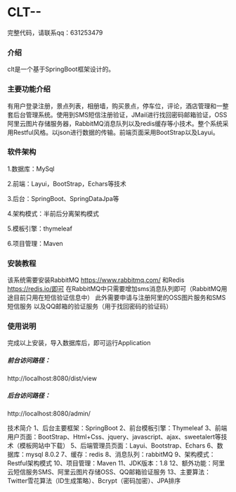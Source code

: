 # CLT--
完整代码，请联系qq：631253479
### 介绍
clt是一个基于SpringBoot框架设计的。

### **主要功能介绍**

有用户登录注册，景点列表，相册墙，购买景点，停车位，评论，酒店管理和一整套后台管理系统。使用到SMS短信注册验证，JMail进行找回密码邮箱验证，OSS阿里云图片存储服务器，RabbitMQ消息队列以及redis缓存等小技术。整个系统采用Restful风格。以json进行数据的传输。前端页面采用BootStrap以及Layui。

### 软件架构

1.数据库：MySql

2.前端：Layui，BootStrap，Echars等技术

3.后台：SpringBoot、SpringDataJpa等

4.架构模式：半前后分离架构模式

5.模板引擎：thymeleaf

6.项目管理：Maven


### 安装教程

该系统需要安装RabbitMQ    https://www.rabbitmq.com/
和Redis    https://redis.io/即可
在RabbitMQ中只需要增加sms消息队列即可（RabbitMQ用途目前只用在短信验证信息中）
此外需要申请与注册阿里的OSS图片服务和SMS短信服务
以及QQ邮箱的验证服务（用于找回密码的验证码）

### 使用说明

完成以上安装，导入数据库后，即可运行Application

##### **前台访问路径：**
http://localhost:8080/dist/view
##### **后台访问路径：**
http://localhost:8080/admin/

技术简介
1、后台主要框架：SpringBoot
2、前台模板引擎：Thymeleaf
3、前端用户页面：BootStrap、Html+Css、jquery、javascript、ajax、sweetalert等技术（模板网站中下载）
5、后端管理员页面：Layui、Bootstrap、Echars
6、数据库：mysql 8.0.2
7、缓存：redis
8、消息队列：rabbitMQ
9、架构模式：Restful架构模式
10、项目管理：Maven
11、JDK版本：1.8
12、额外功能：阿里云短信服务SMS、阿里云图片存储OSS、QQ邮箱验证服务
13、主要算法：Twitter雪花算法（ID生成策略）、Bcrypt（密码加密）、JPA排序

